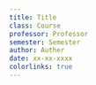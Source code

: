 ```yaml
---
title: Title
class: Course
professor: Professor
semester: Semester
author: Auther
date: xx-xx-xxxx
colorlinks: true
---
```


